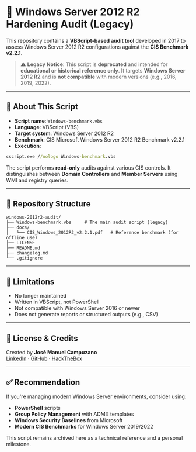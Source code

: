 # 🧾 Windows Server 2012 R2 Hardening Audit (Legacy)

This repository contains a **VBScript-based audit tool** developed in 2017 to assess Windows Server 2012 R2 configurations against the **CIS Benchmark v2.2.1**.

> ⚠️ **Legacy Notice**: This script is **deprecated** and intended for **educational or historical reference only**. It targets **Windows Server 2012 R2** and is **not compatible** with modern versions (e.g., 2016, 2019, 2022).

---

## 📌 About This Script

- **Script name**: `Windows-benchmark.vbs`
- **Language**: VBScript (VBS)
- **Target system**: Windows Server 2012 R2
- **Benchmark**: CIS Microsoft Windows Server 2012 R2 Benchmark v2.2.1
- **Execution**:

```cmd
cscript.exe //nologo Windows-benchmark.vbs
```

The script performs **read-only** audits against various CIS controls. It distinguishes between **Domain Controllers** and **Member Servers** using WMI and registry queries.

---

## 📂 Repository Structure

```plaintext
windows-2012r2-audit/
├── Windows-benchmark.vbs     # The main audit script (legacy)
├── docs/
│   └── CIS_Windows_2012R2_v2.2.1.pdf   # Reference benchmark (for offline use)
├── LICENSE
├── README.md
├── changelog.md
└── .gitignore
```

---

## 🚫 Limitations

- No longer maintained
- Written in VBScript, not PowerShell
- Not compatible with Windows Server 2016 or newer
- Does not generate reports or structured outputs (e.g., CSV)

---

## 📄 License & Credits

Created by **José Manuel Campuzano**  
[LinkedIn](https://www.linkedin.com/in/jose-manuel-campuzano) · [GitHub](https://github.com/J1Ejota) · [HackTheBox](https://app.hackthebox.com/profile/984522)

---

## ✅ Recommendation

If you're managing modern Windows Server environments, consider using:

- **PowerShell** scripts
- **Group Policy Management** with ADMX templates
- **Windows Security Baselines** from Microsoft
- **Modern CIS Benchmarks** for Windows Server 2019/2022

This script remains archived here as a technical reference and a personal milestone.
